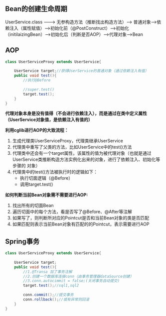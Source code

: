 

## Bean的创建生命周期

UserService.class ---> 无参构造方法（推断找出构造方法）--> 普通对象-->依赖注入（属性赋值）-->初始化前（@PostConstruct）-->初始化（initilaizingBean）-->初始化后（判断是否AOP）-->代理对象-->Bean



## AOP

``` java
class UserServiceProxy extends UserService{
    
    UserService target;//获得UserService的普通对象（通过依赖注入有值）
    public void test(){
        //执行@Before
        
        //super.test()
        target.test();
    }
}
```

**代理对象本身是没有值得（不会进行依赖注入），而是通过在类中定义属性（UserService对象值，是依赖注入有值的）**



**利用cglib进行AOP的大致流程：** 

1. 生成代理类UserServiceProxy，代理类继承UserService 
2. 代理类中重写了父类的方法，比如UserService中的test()方法 
3. 代理类中还会有一个target属性，该属性的值为被代理对象（也就是通过 UserService类推断构造方法实例化出来的对象，进行了依赖注入、初始化等步骤的 对象）
4. 代理类中的test()方法被执行时的逻辑如下：
   - 执行切面逻辑（@Before） 
   - 调用target.test()



**如何判断当前Bean对象需不需要进行AOP:** 

1. 找出所有的切面Bean 
2. 遍历切面中的每个方法，看是否写了@Before、@After等注解 
3. 如果写了，则判断所对应的Pointcut是否和当前Bean对象的类是否匹配 
4. 如果匹配则表示当前Bean对象有匹配的的Pointcut，表示需要进行AOP



## Spring事务



``` java
class UserServiceProxy extends UserService{
    
    UserService target;
    public void test(){
        //1.@Transa 加了事务注解
        //2.创建一个数据库连接conn（由事务管理器dataSource创建）
        //3.conn.autocimmit = false;(关闭事务自动提交)
        target.test();//sql1,sql2
        
        conn.commit();//提交事务
        conn.rollback();//或有异常则回滚
    }
}
```

